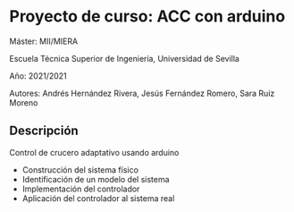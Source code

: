 # Proyecto de curso: ACC con arduino

Máster: MII/MIERA

Escuela Técnica Superior de Ingeniería, Universidad de Sevilla

Año: 2021/2021

Autores:
Andrés Hernández Rivera, 
Jesús Fernández Romero, 
Sara Ruiz Moreno

## Descripción
Control de crucero adaptativo usando arduino
- Construcción del sistema físico
- Identificación de un modelo del sistema
- Implementación del controlador
- Aplicación del controlador al sistema real
